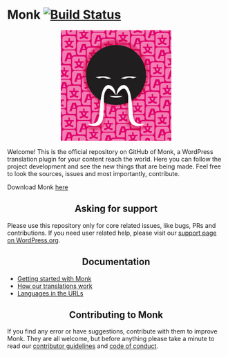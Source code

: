 # Monk [![Build Status](https://travis-ci.org/brenoalvs/monk.svg?branch=master)](https://travis-ci.org/brenoalvs/monk)
<div align="center">
  <a href="https://wordpress.org/plugins/monk/">
    <img src="assets/logo-256x256.png" width="256"/>
  </a>
</div>

Welcome!
This is the official repository on GitHub of Monk, a WordPress translation plugin for your content reach the world. Here you can follow the project development and see the new things that are being made. Feel free to look the sources, issues and most importantly, contribute.

Download Monk [here](https://wordpress.org/plugins/monk/)

<h2 align="center">Asking for support</h2>

Please use this repository only for core related issues, like bugs, PRs and contributions. If you need user related help, please visit our [support page on WordPress.org](https://wordpress.org/support/plugin/monk).

<h2 align="center">Documentation</h2>

+ [Getting started with Monk](https://github.com/brenoalvs/monk/wiki/getting-started)
+ [How our translations work](https://github.com/brenoalvs/monk/wiki/how-translations-work)
+ [Languages in the URLs](https://github.com/brenoalvs/monk/wiki/url-translations)

<h2 align="center">Contributing to Monk</h2>

If you find any error or have suggestions, contribute with them to improve Monk. They are all welcome, but before anything please take a minute to read our [contributor guidelines](https://github.com/brenoalvs/monk/blob/master/.github/CONTRIBUITING.md) and [code of conduct](https://github.com/brenoalvs/monk/blob/master/.github/code_of_conduct.md).